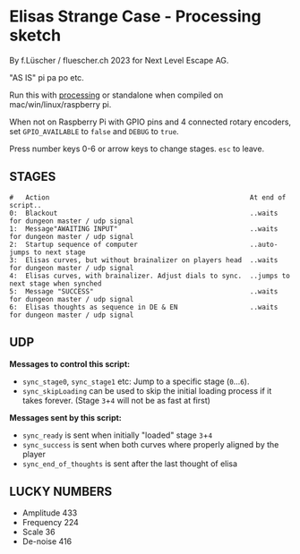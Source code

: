 # Elisas Strange Case - Processing sketch 


By f.Lüscher / fluescher.ch 2023 for Next Level Escape AG.

"AS IS" pi pa po etc.

Run this with [processing](http://processing.org/download) or standalone when compiled on mac/win/linux/raspberry pi.

When not on Raspberry Pi with GPIO pins and 4 connected rotary encoders,
  set `GPIO_AVAILABLE` to `false` and `DEBUG` to `true`.

Press number keys 0-6 or arrow keys to change stages.
`esc` to leave.

## STAGES
```
#   Action                                                  At end of script..
0:  Blackout                                                ..waits for dungeon master / udp signal
1:  Message"AWAITING INPUT"                                 ..waits for dungeon master / udp signal
2:  Startup sequence of computer                            ..auto-jumps to next stage
3:  Elisas curves, but without brainalizer on players head  ..waits for dungeon master / udp signal
4:  Elisas curves, with brainalizer. Adjust dials to sync.  ..jumps to next stage when synched
5:  Message "SUCCESS"                                       ..waits for dungeon master / udp signal
6:  Elisas thoughts as sequence in DE & EN                  ..waits for dungeon master / udp signal
```

## UDP
**Messages to control this script:**
- `sync_stage0`, `sync_stage1` etc: Jump to a specific stage (`0`...`6`).
- `sync_skipLoading` can be used to skip the initial loading process if it takes forever. (Stage `3`+`4` will not be as fast at first)

**Messages sent by this script:**
- `sync_ready` is sent when initially "loaded" stage `3`+`4`
- `sync_success` is sent when both curves where properly aligned by the player
- `sync_end_of_thoughts` is sent after the last thought of elisa

## LUCKY NUMBERS
- Amplitude  433
- Frequency  224
- Scale      36
- De-noise   416